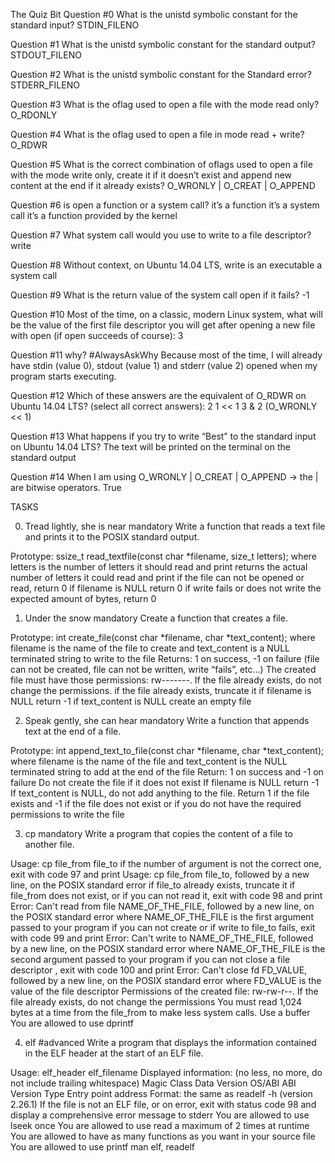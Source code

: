 The Quiz Bit
Question #0
What is the unistd symbolic constant for the standard input?
STDIN_FILENO

Question #1
What is the unistd symbolic constant for the standard output?
STDOUT_FILENO

Question #2
What is the unistd symbolic constant for the Standard error?
STDERR_FILENO

Question #3
What is the oflag used to open a file with the mode read only?
O_RDONLY

Question #4
What is the oflag used to open a file in mode read + write?
O_RDWR

Question #5
What is the correct combination of oflags used to open a file with the mode write only, create it if it doesn’t exist and append new content at the end if it already exists?
O_WRONLY | O_CREAT | O_APPEND

Question #6
is open a function or a system call?
it’s a function
it’s a system call
it’s a function provided by the kernel

Question #7
What system call would you use to write to a file descriptor?
write

Question #8
Without context, on Ubuntu 14.04 LTS, write is
an executable
a system call

Question #9
What is the return value of the system call open if it fails?
-1

Question #10
Most of the time, on a classic, modern Linux system, what will be the value of the first file descriptor you will get after opening a new file with open (if open succeeds of course):
3

Question #11
why? #AlwaysAskWhy
Because most of the time, I will already have stdin (value 0), stdout (value 1) and stderr (value 2) opened when my program starts executing.

Question #12
Which of these answers are the equivalent of O_RDWR on Ubuntu 14.04 LTS? (select all correct answers):
2
1 << 1
3 & 2
(O_WRONLY << 1)

Question #13
What happens if you try to write “Best” to the standard input on Ubuntu 14.04 LTS?
The text will be printed on the terminal on the standard output

Question #14
When I am using O_WRONLY | O_CREAT | O_APPEND -> the | are bitwise operators.
True

TASKS

0. Tread lightly, she is near
mandatory
Write a function that reads a text file and prints it to the POSIX standard output.

Prototype: ssize_t read_textfile(const char *filename, size_t letters);
where letters is the number of letters it should read and print
returns the actual number of letters it could read and print
if the file can not be opened or read, return 0
if filename is NULL return 0
if write fails or does not write the expected amount of bytes, return 0

1. Under the snow
mandatory
Create a function that creates a file.

Prototype: int create_file(const char *filename, char *text_content);
where filename is the name of the file to create and text_content is a NULL terminated string to write to the file
Returns: 1 on success, -1 on failure (file can not be created, file can not be written, write “fails”, etc…)
The created file must have those permissions: rw-------. If the file already exists, do not change the permissions.
if the file already exists, truncate it
if filename is NULL return -1
if text_content is NULL create an empty file

2. Speak gently, she can hear
mandatory
Write a function that appends text at the end of a file.

Prototype: int append_text_to_file(const char *filename, char *text_content);
where filename is the name of the file and text_content is the NULL terminated string to add at the end of the file
Return: 1 on success and -1 on failure
Do not create the file if it does not exist
If filename is NULL return -1
If text_content is NULL, do not add anything to the file. Return 1 if the file exists and -1 if the file does not exist or if you do not have the required permissions to write the file

3. cp
mandatory
Write a program that copies the content of a file to another file.

Usage: cp file_from file_to
if the number of argument is not the correct one, exit with code 97 and print Usage: cp file_from file_to, followed by a new line, on the POSIX standard error
if file_to already exists, truncate it
if file_from does not exist, or if you can not read it, exit with code 98 and print Error: Can't read from file NAME_OF_THE_FILE, followed by a new line, on the POSIX standard error
where NAME_OF_THE_FILE is the first argument passed to your program
if you can not create or if write to file_to fails, exit with code 99 and print Error: Can't write to NAME_OF_THE_FILE, followed by a new line, on the POSIX standard error
where NAME_OF_THE_FILE is the second argument passed to your program
if you can not close a file descriptor , exit with code 100 and print Error: Can't close fd FD_VALUE, followed by a new line, on the POSIX standard error
where FD_VALUE is the value of the file descriptor
Permissions of the created file: rw-rw-r--. If the file already exists, do not change the permissions
You must read 1,024 bytes at a time from the file_from to make less system calls. Use a buffer
You are allowed to use dprintf

4. elf
#advanced
Write a program that displays the information contained in the ELF header at the start of an ELF file.

Usage: elf_header elf_filename
Displayed information: (no less, no more, do not include trailing whitespace)
Magic
Class
Data
Version
OS/ABI
ABI Version
Type
Entry point address
Format: the same as readelf -h (version 2.26.1)
If the file is not an ELF file, or on error, exit with status code 98 and display a comprehensive error message to stderr
You are allowed to use lseek once
You are allowed to use read a maximum of 2 times at runtime
You are allowed to have as many functions as you want in your source file
You are allowed to use printf
man elf, readelf


